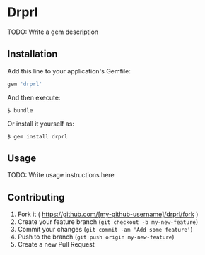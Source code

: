 # Drprl

TODO: Write a gem description

## Installation

Add this line to your application's Gemfile:

```ruby
gem 'drprl'
```

And then execute:

    $ bundle

Or install it yourself as:

    $ gem install drprl

## Usage

TODO: Write usage instructions here

## Contributing

1. Fork it ( https://github.com/[my-github-username]/drprl/fork )
2. Create your feature branch (`git checkout -b my-new-feature`)
3. Commit your changes (`git commit -am 'Add some feature'`)
4. Push to the branch (`git push origin my-new-feature`)
5. Create a new Pull Request
